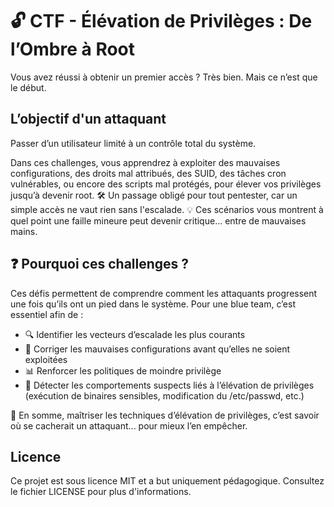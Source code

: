 # 🔓 CTF - Élévation de Privilèges : De l’Ombre à Root

Vous avez réussi à obtenir un premier accès ? Très bien. Mais ce n’est que le début.

## L’objectif d'un attaquant
Passer d’un utilisateur limité à un contrôle total du système.

Dans ces challenges, vous apprendrez à exploiter des mauvaises configurations, des droits mal attribués, des SUID, des tâches cron vulnérables, ou encore des scripts mal protégés, pour élever vos privilèges jusqu’à devenir root.
🛠️ Un passage obligé pour tout pentester, car un simple accès ne vaut rien sans l'escalade.
💡 Ces scénarios vous montrent à quel point une faille mineure peut devenir critique… entre de mauvaises mains.

## ❓ Pourquoi ces challenges ?
Ces défis permettent de comprendre comment les attaquants progressent une fois qu’ils ont un pied dans le système.
Pour une blue team, c’est essentiel afin de :

- 🔍 Identifier les vecteurs d’escalade les plus courants
- 🧱 Corriger les mauvaises configurations avant qu’elles ne soient exploitées
- 📊 Renforcer les politiques de moindre privilège
- 🛑 Détecter les comportements suspects liés à l’élévation de privilèges (exécution de binaires sensibles, modification du /etc/passwd, etc.)

🎯 En somme, maîtriser les techniques d’élévation de privilèges, c’est savoir où se cacherait un attaquant... pour mieux l’en empêcher.

## Licence
Ce projet est sous licence MIT et a but uniquement pédagogique. Consultez le fichier LICENSE pour plus d'informations.
